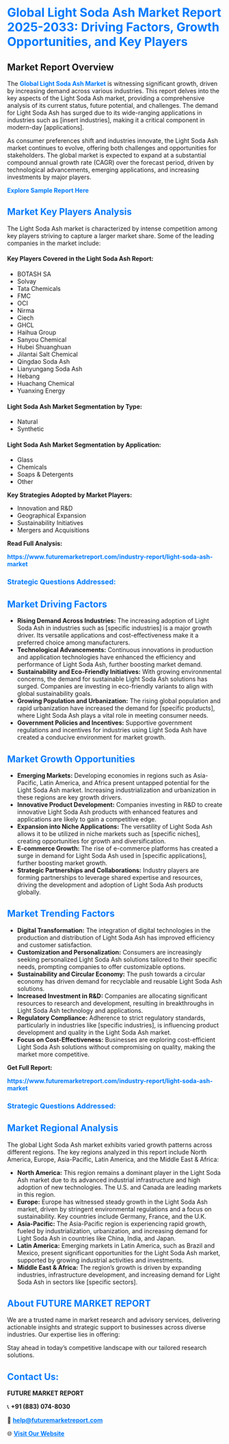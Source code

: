 <h1 style="color: #007BFF;">Global Light Soda Ash Market Report 2025-2033: Driving Factors, Growth Opportunities, and Key Players</h1>

<section id="overview">
<h2>Market Report Overview</h2>
<p>The <a href="https://www.futuremarketreport.com/industry-report/light-soda-ash-market" style="color: #007BFF; text-decoration: none;"><strong>Global Light Soda Ash Market</strong></a> is witnessing significant growth, driven by increasing demand across various industries. This report delves into the key aspects of the Light Soda Ash market, providing a comprehensive analysis of its current status, future potential, and challenges. The demand for Light Soda Ash has surged due to its wide-ranging applications in industries such as [insert industries], making it a critical component in modern-day [applications].</p>
<p>As consumer preferences shift and industries innovate, the Light Soda Ash market continues to evolve, offering both challenges and opportunities for stakeholders. The global market is expected to expand at a substantial compound annual growth rate (CAGR) over the forecast period, driven by technological advancements, emerging applications, and increasing investments by major players.</p>
</section>

<section id="overview">
<p><a href="https://www.futuremarketreport.com/request-sample/reportId=58387" style="color: #007BFF; text-decoration: none;"><strong>Explore Sample Report Here</strong></a></p>
</section>

<section id="key-players">
<h2 style="color: #007BFF;">Market Key Players Analysis</h2>
<p>The Light Soda Ash market is characterized by intense competition among key players striving to capture a larger market share. Some of the leading companies in the market include:</p>
<h4>Key Players Covered in the Light Soda Ash Report:</h4>
<ul><li>BOTASH SA</li><li>Solvay</li><li>Tata Chemicals</li><li>FMC</li><li>OCI</li><li>Nirma</li><li>Ciech</li><li>GHCL</li><li>Haihua Group</li><li>Sanyou Chemical</li><li>Hubei Shuanghuan</li><li>Jilantai Salt Chemical</li><li>Qingdao Soda Ash</li><li>Lianyungang Soda Ash</li><li>Hebang</li><li>Huachang Chemical</li><li>Yuanxing Energy</li></ul>
<h4>Light Soda Ash Market Segmentation by Type:</h4>
<ul><li>Natural</li><li>Synthetic</li></ul>

<h4>Light Soda Ash Market Segmentation by Application:</h4>
<ul><li>Glass</li><li>Chemicals</li><li>Soaps &amp; Detergents</li><li>Other</li></ul>
<p><strong>Key Strategies Adopted by Market Players:</strong></p>
<ul>
<li>Innovation and R&D</li>
<li>Geographical Expansion</li>
<li>Sustainability Initiatives</li>
<li>Mergers and Acquisitions</li>
</ul>
</section>

<section>
<p><strong>Read Full Analysis: </strong></p><a href="https://www.futuremarketreport.com/industry-report/light-soda-ash-market" style="color: #007BFF; text-decoration: none;"><strong>https://www.futuremarketreport.com/industry-report/light-soda-ash-market</strong></a>
<h3 style="color: #007BFF;">Strategic Questions Addressed:</h3>
</section>

<section id="driving-factors">
<h2 style="color: #007BFF;">Market Driving Factors</h2>
<ul>
<li><strong>Rising Demand Across Industries:</strong> The increasing adoption of Light Soda Ash in industries such as [specific industries] is a major growth driver. Its versatile applications and cost-effectiveness make it a preferred choice among manufacturers.</li>
<li><strong>Technological Advancements:</strong> Continuous innovations in production and application technologies have enhanced the efficiency and performance of Light Soda Ash, further boosting market demand.</li>
<li><strong>Sustainability and Eco-Friendly Initiatives:</strong> With growing environmental concerns, the demand for sustainable Light Soda Ash solutions has surged. Companies are investing in eco-friendly variants to align with global sustainability goals.</li>
<li><strong>Growing Population and Urbanization:</strong> The rising global population and rapid urbanization have increased the demand for [specific products], where Light Soda Ash plays a vital role in meeting consumer needs.</li>
<li><strong>Government Policies and Incentives:</strong> Supportive government regulations and incentives for industries using Light Soda Ash have created a conducive environment for market growth.</li>
</ul>
</section>

<section id="growth-opportunities">
<h2 style="color: #007BFF;">Market Growth Opportunities</h2>
<ul>
<li><strong>Emerging Markets:</strong> Developing economies in regions such as Asia-Pacific, Latin America, and Africa present untapped potential for the Light Soda Ash market. Increasing industrialization and urbanization in these regions are key growth drivers.</li>
<li><strong>Innovative Product Development:</strong> Companies investing in R&D to create innovative Light Soda Ash products with enhanced features and applications are likely to gain a competitive edge.</li>
<li><strong>Expansion into Niche Applications:</strong> The versatility of Light Soda Ash allows it to be utilized in niche markets such as [specific niches], creating opportunities for growth and diversification.</li>
<li><strong>E-commerce Growth:</strong> The rise of e-commerce platforms has created a surge in demand for Light Soda Ash used in [specific applications], further boosting market growth.</li>
<li><strong>Strategic Partnerships and Collaborations:</strong> Industry players are forming partnerships to leverage shared expertise and resources, driving the development and adoption of Light Soda Ash products globally.</li>
</ul>
</section>

<section id="trending-factors">
<h2 style="color: #007BFF;">Market Trending Factors</h2>
<ul>
<li><strong>Digital Transformation:</strong> The integration of digital technologies in the production and distribution of Light Soda Ash has improved efficiency and customer satisfaction.</li>
<li><strong>Customization and Personalization:</strong> Consumers are increasingly seeking personalized Light Soda Ash solutions tailored to their specific needs, prompting companies to offer customizable options.</li>
<li><strong>Sustainability and Circular Economy:</strong> The push towards a circular economy has driven demand for recyclable and reusable Light Soda Ash solutions.</li>
<li><strong>Increased Investment in R&D:</strong> Companies are allocating significant resources to research and development, resulting in breakthroughs in Light Soda Ash technology and applications.</li>
<li><strong>Regulatory Compliance:</strong> Adherence to strict regulatory standards, particularly in industries like [specific industries], is influencing product development and quality in the Light Soda Ash market.</li>
<li><strong>Focus on Cost-Effectiveness:</strong> Businesses are exploring cost-efficient Light Soda Ash solutions without compromising on quality, making the market more competitive.</li>
</ul>
</section>

<section>
<p><strong>Get Full Report: </strong></p><a href="https://www.futuremarketreport.com/industry-report/light-soda-ash-market" style="color: #007BFF; text-decoration: none;"><strong>https://www.futuremarketreport.com/industry-report/light-soda-ash-market</strong></a>
<h3 style="color: #007BFF;">Strategic Questions Addressed:</h3>
</section>


<section id="regional-analysis">
<h2 style="color: #007BFF;">Market Regional Analysis</h2>
<p>The global Light Soda Ash market exhibits varied growth patterns across different regions. The key regions analyzed in this report include North America, Europe, Asia-Pacific, Latin America, and the Middle East & Africa:</p>
<ul>
<li><strong>North America:</strong> This region remains a dominant player in the Light Soda Ash market due to its advanced industrial infrastructure and high adoption of new technologies. The U.S. and Canada are leading markets in this region.</li>
<li><strong>Europe:</strong> Europe has witnessed steady growth in the Light Soda Ash market, driven by stringent environmental regulations and a focus on sustainability. Key countries include Germany, France, and the U.K.</li>
<li><strong>Asia-Pacific:</strong> The Asia-Pacific region is experiencing rapid growth, fueled by industrialization, urbanization, and increasing demand for Light Soda Ash in countries like China, India, and Japan.</li>
<li><strong>Latin America:</strong> Emerging markets in Latin America, such as Brazil and Mexico, present significant opportunities for the Light Soda Ash market, supported by growing industrial activities and investments.</li>
<li><strong>Middle East & Africa:</strong> The region’s growth is driven by expanding industries, infrastructure development, and increasing demand for Light Soda Ash in sectors like [specific sectors].</li>
</ul>
</section>

<footer>
<h2 style="color: #007BFF;">About FUTURE MARKET REPORT</h2>
<p>We are a trusted name in market research and advisory services, delivering actionable insights and strategic support to businesses across diverse industries. Our expertise lies in offering:</p>

<p>Stay ahead in today’s competitive landscape with our tailored research solutions.</p>

<h2 style="color: #007BFF;">Contact Us:</h2>
<p><strong>FUTURE MARKET REPORT</strong></p>
<p>📞 <strong>+91 (883) 074-8030</strong></p>
<p>📧 <strong><a href="mailto:help@futuremarketreport.com" style="color: #007BFF;">help@futuremarketreport.com</a></strong></p>
<p>🌐 <strong><a href="https://www.futuremarketreport.com/" style="color: #007BFF;">Visit Our Website</a></strong></p>
</footer>